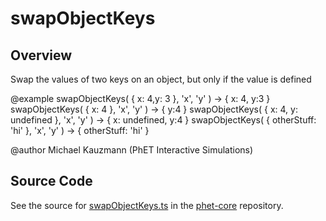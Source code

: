 # swapObjectKeys

## Overview

Swap the values of two keys on an object, but only if the value is defined

@example
swapObjectKeys( { x: 4,y: 3 }, 'x', 'y' ) -&gt; { x: 4, y:3 }
swapObjectKeys( { x: 4 }, 'x', 'y' ) -&gt; { y:4 }
swapObjectKeys( { x: 4, y: undefined }, 'x', 'y' ) -&gt; { x: undefined, y:4 }
swapObjectKeys( { otherStuff: 'hi' }, 'x', 'y' ) -&gt; { otherStuff: 'hi' }

@author Michael Kauzmann (PhET Interactive Simulations)



## Source Code

See the source for [swapObjectKeys.ts](https://github.com/phetsims/phet-core/blob/main/js/swapObjectKeys.ts) in the [phet-core](https://github.com/phetsims/phet-core) repository.
